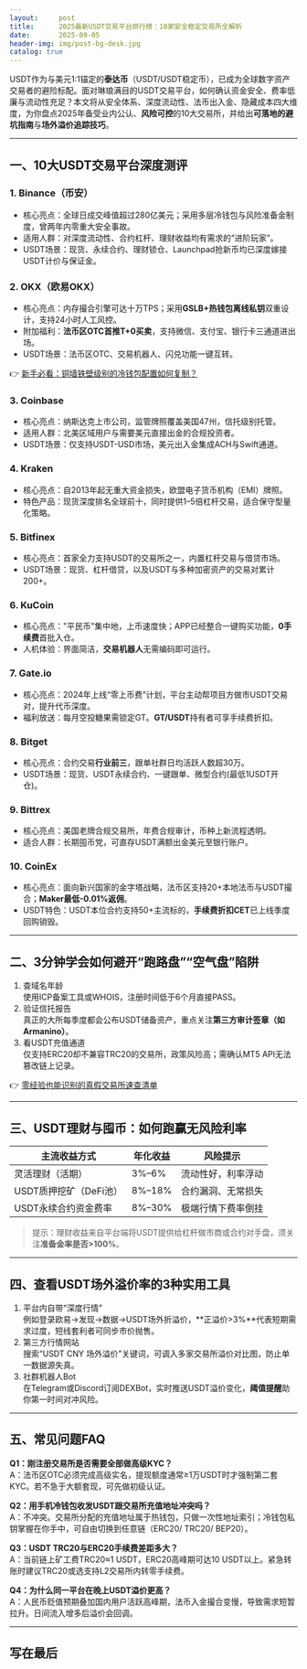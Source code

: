 ```yaml
---
layout:     post
title:      2025最新USDT交易平台排行榜：10家安全稳定交易所全解析
date:       2025-09-05
header-img: img/post-bg-desk.jpg
catalog: true
---
```


USDT作为与美元1:1锚定的**泰达币**（USDT/USDT稳定币），已成为全球数字资产交易者的避险标配。面对琳琅满目的USDT交易平台，如何确认资金安全、费率低廉与流动性充足？本文将从安全体系、深度流动性、法币出入金、隐藏成本四大维度，为你盘点2025年备受业内公认、**风险可控**的10大交易所，并给出**可落地的避坑指南**与**场外溢价追踪技巧**。

---

## 一、10大USDT交易平台深度测评

### 1. Binance（币安）

- 核心亮点：全球日成交峰值超过280亿美元；采用多层冷钱包与风险准备金制度，曾两年内零重大安全事故。  
- 适用人群：对深度流动性、合约杠杆、理财收益均有需求的“进阶玩家”。  
- USDT场景：现货、永续合约、理财锁仓、Launchpad抢新币均已深度嫁接USDT计价与保证金。  

### 2. OKX（欧易OKX）

- 核心亮点：内存撮合引擎可达十万TPS；采用**GSLB+热钱包离线私钥**双重设计，支持24小时人工风控。  
- 附加福利：**法币区OTC首推T+0买卖**，支持微信、支付宝、银行卡三通道进出场。  
- USDT场景：法币区OTC、交易机器人、闪兑功能一键互转。  

👉 [新手必看：铜墙铁壁级别的冷钱包配置如何复制？](https://okxdog.com/)

### 3. Coinbase

- 核心亮点：纳斯达克上市公司，监管牌照覆盖美国47州，信托级别托管。  
- 适用人群：北美区域用户与需要美元直接出金的合规投资者。  
- USDT场景：仅支持USDT-USD市场，美元出入金集成ACH与Swift通道。  

### 4. Kraken

- 核心亮点：自2013年起无重大资金损失，欧盟电子货币机构（EMI）牌照。  
- 特色产品：现货深度排名全球前十，同时提供1–5倍杠杆交易，适合保守型量化策略。  

### 5. Bitfinex

- 核心亮点：首家全力支持USDT的交易所之一，内置杠杆交易与借贷市场。  
- USDT场景：现货、杠杆借贷，以及USDT与多种加密资产的交易对累计200+。  

### 6. KuCoin

- 核心亮点："平民币"集中地，上币速度快；APP已经整合一键购买功能，**0手续费**首批入仓。  
- 人机体验：界面简洁，**交易机器人**无需编码即可运行。  

### 7. Gate.io

- 核心亮点：2024年上线“零上币费”计划，平台主动帮项目方做市USDT交易对，提升代币深度。  
- 福利放送：每月空投糖果需锁定GT。**GT/USDT**持有者可享手续费折扣。  

### 8. Bitget

- 核心亮点：合约交易**行业前三**，跟单社群日均活跃人数超30万。  
- USDT场景：现货、USDT永续合约、一键跟单、微型合约(最低1USDT开仓)。  

### 9. Bittrex

- 核心亮点：美国老牌合规交易所，年费合规审计，币种上新流程透明。  
- 适合人群：长期囤币党，可直存USDT满额出金美元至银行账户。  

### 10. CoinEx

- 核心亮点：面向新兴国家的金字塔战略，法币区支持20+本地法币与USDT撮合；**Maker最低-0.01%返佣**。  
- USDT特色：USDT本位合约支持50+主流标的，**手续费折扣CET**已上线季度回购销毁。  

---

## 二、3分钟学会如何避开“跑路盘”“空气盘”陷阱

1. 查域名年龄  
   使用ICP备案工具或WHOIS，注册时间低于6个月直接PASS。  
2. 验证信托报告  
   真正的大所每季度都会公布USDT储备资产，重点关注**第三方审计签章（如Armanino）**。  
3. 看USDT充值通道  
   仅支持ERC20却不兼容TRC20的交易所，政策风险高；需确认MT5 API无法篡改链上记录。  

👉 [零经验也能识别的真假交易所速查清单](https://okxdog.com/)

---

## 三、USDT理财与囤币：如何跑赢无风险利率

| 主流收益方式 | 年化收益 | 风险提示 |
| --- | --- | --- |
| 灵活理财（活期） | 3%–6% | 流动性好，利率浮动 |
| USDT质押挖矿（DeFi池） | 8%–18% | 合约漏洞、无常损失 |
| USDT永续合约资金费率 | 8%–30% | 极端行情下费率倒挂 |

> 提示：理财收益来自平台端将USDT提供给杠杆做市商或合约对手盘，须关注**准备金率是否>100%**。

---

## 四、查看USDT场外溢价率的3种实用工具

1. 平台内自带“深度行情”  
   例如登录欧易→发现→数据→USDT场外折溢价，**正溢价>3%**代表短期需求过度，短线套利者可同步市价抛售。  
2. 第三方行情网站  
   搜索“USDT CNY 场外溢价”关键词，可调入多家交易所溢价对比图，防止单一数据源失真。  
3. 社群机器人Bot  
   在Telegram或Discord订阅DEXBot，实时推送USDT溢价变化，**阈值提醒**助你第一时间对冲风险。

---

## 五、常见问题FAQ

**Q1：刚注册交易所是否需要全部做高级KYC？**  
A：法币区OTC必须完成高级实名，提现额度通常≥1万USDT时才强制第二套KYC。若不急于大额套现，可先做初级认证。

**Q2：用手机冷钱包收发USDT跟交易所充值地址冲突吗？**  
A：不冲突。交易所分配的充值地址属于热钱包，只做一次性地址索引；冷钱包私钥掌握在你手中，可自由切换到任意链（ERC20/ TRC20/ BEP20）。

**Q3：USDT TRC20与ERC20手续费差距多大？**  
A：当前链上矿工费TRC20≈1 USDT，ERC20高峰期可达10 USDT以上。紧急转账时建议TRC20或选支持L2交易所内转零手续费。

**Q4：为什么同一平台在晚上USDT溢价更高？**  
A：人民币贬值预期叠加国内用户活跃高峰期，法币入金撮合变慢，导致需求短暂拉升。日间流入增多后溢价会回调。

---

## 写在最后